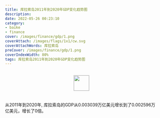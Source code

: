 ```yaml
---
title: 库拉索岛2011年到2020年GDP变化趋势图
description: 
date: 2022-05-26 00:23:10
category:
- baike
- finance
cover: /images/finance/gdp/1.png
coverAttach: /images/flags/1x1/cw.svg
coverAttachWords: 库拉索岛
preCover: /images/finance/gdp/1.png
coverIndexWidth: 80%
tags: 库拉索岛2011年到2020年GDP变化趋势图
---
```




<script src="/assets/js/charts/chart.js"></script>

<div style="text-align: center; margin: 30px 0; ">
    <img src="/images/flags/1x1/cw.svg" style="width: 50px; border: 1px solid #cccccc; ">
</div>

<div style="width: 98%; margin: 0 0 35px 0; ">
    <canvas id="myChart"></canvas>
</div>

<div>
<p class="paragraph">从2011年到2020年, 库拉索岛的GDP从0.003039万亿美元增长到了0.002596万亿美元，增长了0倍。</p>
</div>

<script>

    const dataGdp = {
        labels: [2011, 2012, 2013, 2014, 2015, 2016, 2017, 2018, 2019, 2020],
        datasets: [{
            label: '(万亿美元)  •  即刻编程  •  cn.hongkezhang.com',
            backgroundColor: 'rgb(0 0 128)',
            borderColor: 'rgb(0 0 128)',
            data: [0.003039, 0.003131, 0.003148, 0.003158, 0.003152, 0.003122, 0.003117, 0.003128, 0.003102, 0.002596],
            barPercentage: 0.3
        }]
    };

    const config = {
        type: 'line',
        data: dataGdp,
        options: {
            series: [
                {
                    barWidth: '20%'
                }
            ]
        }
    };

    const myChart = new Chart(
        document.getElementById('myChart'),
        config
    );
</script>
